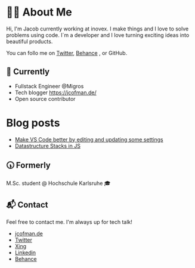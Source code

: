 # 👨‍💻 About Me
Hi, I'm Jacob currently working at inovex. I make things and I love to solve problems using code. I´m a developer and I love turning exciting ideas into beautiful products.

You can follo me on [Twitter](https://twitter.com/JCofman), [Behance](https://www.behance.net/jacobcofman) , or GitHub.

## 📍 Currently
* Fullstack Engineer @Migros
* Tech blogger https://jcofman.de/
* Open source contributor

# Blog posts
<!-- BLOG-POST-LIST:START -->
- [Make VS Code better by editing and updating some settings](https://dev.to/jcofman/make-vs-code-better-by-editing-and-updating-some-settings-4m9a)
- [Datastructure Stacks in JS](https://dev.to/jcofman/datastructure-stacks-in-js-ek4)
<!-- BLOG-POST-LIST:END -->

## 🕠 Formerly
M.Sc. student @ Hochschule Karlsruhe 🎓

## 📬 Contact
Feel free to contact me. I'm always up for tech talk!

* [jcofman.de](https://jcofman.de/)
* [Twitter](https://twitter.com/JCofman)
* [Xing](https://www.xing.com/profile/Jacob_Cofman/cv)
* [Linkedin](https://www.linkedin.com/in/jcofman/)
* [Behance](https://www.behance.net/jacobcofman)
